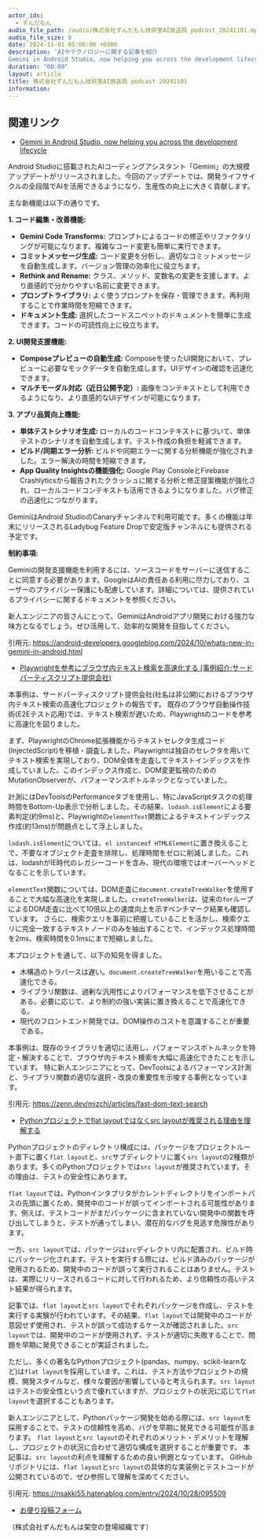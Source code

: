 ```yaml
---
actor_ids:
  - ずんだもん
audio_file_path: /audio/株式会社ずんだもん技術室AI放送局_podcast_20241101.mp3
audio_file_size: 0
date: 2024-11-01 05:00:00 +0900
description: 'AIやテクノロジーに関する記事を紹介  
Gemini in Android Studio, now helping you across the development lifecycle、Playwrightを参考にブラウザ内テキスト検索を高速化する (事例紹介:サードパーティスクリプト提供会社)、Pythonプロジェクトでflat layoutではなくsrc layoutが推奨される理由を理解する'
duration: "00:00"
layout: article
title: 株式会社ずんだもん技術室AI放送局 podcast 20241101
information: 
---
```


## 関連リンク


- [Gemini in Android Studio, now helping you across the development lifecycle](https://android-developers.googleblog.com/2024/10/whats-new-in-gemini-in-android.html)  



Android Studioに搭載されたAIコーディングアシスタント「Gemini」の大規模アップデートがリリースされました。今回のアップデートでは、開発ライフサイクルの全段階でAIを活用できるようになり、生産性の向上に大きく貢献します。

主な新機能は以下の通りです。

**1. コード編集・改善機能:**

* **Gemini Code Transforms:** プロンプトによるコードの修正やリファクタリングが可能になります。複雑なコード変更も簡単に実行できます。
* **コミットメッセージ生成:** コード変更を分析し、適切なコミットメッセージを自動生成します。バージョン管理の効率化に役立ちます。
* **Rethink and Rename:** クラス、メソッド、変数名の変更を支援します。より直感的で分かりやすい名前に変更できます。
* **プロンプトライブラリ:** よく使うプロンプトを保存・管理できます。再利用することで作業時間を短縮できます。
* **ドキュメント生成:** 選択したコードスニペットのドキュメントを簡単に生成できます。コードの可読性向上に役立ちます。


**2. UI開発支援機能:**

* **Composeプレビューの自動生成:**  Composeを使ったUI開発において、プレビューに必要なモックデータを自動生成します。UIデザインの確認を迅速化できます。
* **マルチモーダル対応（近日公開予定）:** 画像をコンテキストとして利用できるようになり、より直感的なUIデザインが可能になります。


**3. アプリ品質向上機能:**

* **単体テストシナリオ生成:** ローカルのコードコンテキストに基づいて、単体テストのシナリオを自動生成します。テスト作成の負担を軽減できます。
* **ビルド/同期エラー分析:** ビルドや同期エラーに関する分析機能が強化されました。エラー解決の時間を短縮できます。
* **App Quality Insightsの機能強化:** Google Play ConsoleとFirebase Crashlyticsから報告されたクラッシュに関する分析と修正提案機能が強化され、ローカルコードコンテキストも活用できるようになりました。バグ修正の迅速化につながります。


GeminiはAndroid StudioのCanaryチャンネルで利用可能です。多くの機能は年末にリリースされるLadybug Feature Dropで安定版チャンネルにも提供される予定です。

**制約事項:**

Geminiの開発支援機能を利用するには、ソースコードをサーバーに送信することに同意する必要があります。GoogleはAIの責任ある利用に尽力しており、ユーザーのプライバシー保護にも配慮しています。詳細については、提供されているプライバシーに関するドキュメントを参照ください。


新人エンジニアの皆さんにとって、GeminiはAndroidアプリ開発における強力な味方となるでしょう。ぜひ活用して、効率的な開発を目指してください。


引用元: https://android-developers.googleblog.com/2024/10/whats-new-in-gemini-in-android.html


- [Playwrightを参考にブラウザ内テキスト検索を高速化する (事例紹介:サードパーティスクリプト提供会社)](https://zenn.dev/mizchi/articles/fast-dom-text-search)  



本事例は、サードパーティスクリプト提供会社(社名は非公開)におけるブラウザ内テキスト検索の高速化プロジェクトの報告です。  既存のブラウザ自動操作技術(E2Eテスト応用)では、テキスト検索が遅いため、Playwrightのコードを参考に高速化を図りました。

まず、PlaywrightのChrome拡張機能からテキストセレクタ生成コード(InjectedScript)を移植・調査しました。Playwrightは独自のセレクタを用いてテキスト検索を実現しており、DOM全体を走査してテキストインデックスを作成していました。このインデックス作成と、DOM変更監視のためのMutationObserverが、パフォーマンスボトルネックとなっていました。

計測にはDevToolsのPerformanceタブを使用し、特にJavaScriptタスクの処理時間をBottom-Up表示で分析しました。その結果、`lodash.isElement`による要素判定(約9ms)と、Playwrightの`elementText`関数によるテキストインデックス作成(約13ms)が問題点として浮上しました。

`lodash.isElement`については、`el instanceof HTMLElement`に置き換えることで、不要なオブジェクト走査を排除し、処理時間をゼロに削減しました。これは、lodashがIE時代のレガシーコードを含み、現代の環境ではオーバーヘッドとなることを示しています。

`elementText`関数については、DOM走査に`document.createTreeWalker`を使用することで大幅な高速化を実現しました。`createTreeWalker`は、従来の`for`ループによるDOM走査に比べて10倍以上の速度向上を示すベンチマーク結果も確認しています。  さらに、検索クエリを事前に把握していることを活かし、検索クエリに完全一致するテキストノードのみを抽出することで、インデックス処理時間を2ms、検索時間を0.1msにまで短縮しました。

本プロジェクトを通して、以下の知見を得ました。

* 木構造のトラバースは遅い。`document.createTreeWalker`を用いることで高速化できる。
* ライブラリ関数は、過剰な汎用性によりパフォーマンスを低下させることがある。必要に応じて、より制約の強い実装に置き換えることで高速化できる。
* 現代のフロントエンド開発では、DOM操作のコストを意識することが重要である。


本事例は、既存のライブラリを適切に活用し、パフォーマンスボトルネックを特定・解決することで、ブラウザ内テキスト検索を大幅に高速化できたことを示しています。  特に新人エンジニアにとって、DevToolsによるパフォーマンス計測と、ライブラリ関数の適切な選択・改良の重要性を示唆する事例となっています。


引用元: https://zenn.dev/mizchi/articles/fast-dom-text-search


- [Pythonプロジェクトでflat layoutではなくsrc layoutが推奨される理由を理解する](https://nsakki55.hatenablog.com/entry/2024/10/28/095509)  



Pythonプロジェクトのディレクトリ構成には、パッケージをプロジェクトルート直下に置く`flat layout`と、`src`サブディレクトリに置く`src layout`の2種類があります。多くのPythonプロジェクトでは`src layout`が推奨されています。その理由は、テストの安全性にあります。

`flat layout`では、Pythonインタプリタがカレントディレクトリをインポートパスの先頭に置くため、開発中のコードが誤ってインポートされる可能性があります。例えば、テストコードがまだパッケージに含まれていない開発中の関数を呼び出してしまうと、テストが通ってしまい、潜在的なバグを見逃す危険性があります。

一方、`src layout`では、パッケージは`src`ディレクトリ内に配置され、ビルド時にパッケージ化されます。テストを実行する際には、ビルド済みのパッケージが使用されるため、開発中のコードが誤って実行されることはありません。テストは、実際にリリースされるコードに対して行われるため、より信頼性の高いテスト結果が得られます。

記事では、`flat layout`と`src layout`でそれぞれパッケージを作成し、テストを実行する実験が行われています。その結果、`flat layout`では開発中のコードが意図せず使用され、テストが誤って成功するケースが確認されました。`src layout`では、開発中のコードが使用されず、テストが適切に失敗することで、問題を早期に発見できることが実証されました。

ただし、多くの著名なPythonプロジェクト(pandas、numpy、scikit-learnなど)は`flat layout`を採用しています。これは、テスト方法やプロジェクトの規模、開発スタイルなど、様々な要因が影響していると考えられます。`src layout`はテストの安全性という点で優れていますが、プロジェクトの状況に応じて`flat layout`を選択することもあります。

新人エンジニアとして、Pythonパッケージ開発を始める際には、`src layout`を採用することで、テストの信頼性を高め、バグを早期に発見できる可能性が高まります。  `flat layout`と`src layout`のそれぞれのメリット・デメリットを理解し、プロジェクトの状況に合わせて適切な構成を選択することが重要です。  本記事は、`src layout`の利点を理解するための良い例題となっています。  GitHubリポジトリには、`flat layout`と`src layout`の具体的な実装例とテストコードが公開されているので、ぜひ参照して理解を深めてください。


引用元: https://nsakki55.hatenablog.com/entry/2024/10/28/095509



- [お便り投稿フォーム](https://forms.gle/ffg4JTfqdiqK62qf9)

（株式会社ずんだもんは架空の登場組織です）
